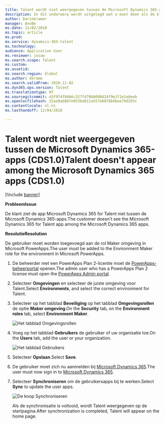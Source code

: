 ```yaml
---
title: Talent wordt niet weergegeven tussen de Microsoft Dynamics 365-apps (CDS1.0)
description: In dit onderwerp wordt uitgelegd wat u moet doen als de klant de app Microsoft Dynamics 365 for Talent niet ziet tussen de Microsoft Dynamics 365-apps.
author: Darinkramer
manager: AnnBe
ms.date: 11/02/2018
ms.topic: article
ms.prod: 
ms.service: dynamics-365-talent
ms.technology: 
audience: Application User
ms.reviewer: josaw
ms.search.scope: Talent
ms.custom: 
ms.assetid: 
ms.search.region: Global
ms.author: dkrame
ms.search.validFrom: 2018-11-02
ms.dyn365.ops.version: Talent
ms.translationtype: HT
ms.sourcegitcommit: d3f974f94b6c327fd70b8098d24f9e1f1e1e8eeb
ms.openlocfilehash: 32ae0ab807e953bd811a557e6878b9bee79d293c
ms.contentlocale: nl-nl
ms.lasthandoff: 12/04/2018

---
```


# <a name="talent-doesnt-appear-among-the-microsoft-dynamics-365-apps-cds10"></a><span data-ttu-id="05148-103">Talent wordt niet weergegeven tussen de Microsoft Dynamics 365-apps (CDS1.0)</span><span class="sxs-lookup"><span data-stu-id="05148-103">Talent doesn't appear among the Microsoft Dynamics 365 apps (CDS1.0)</span></span>

[!include [banner](includes/banner.md)]

<span data-ttu-id="05148-104">**Probleem**</span><span class="sxs-lookup"><span data-stu-id="05148-104">**Issue**</span></span>

<span data-ttu-id="05148-105">De klant ziet de app Microsoft Dynamics 365 for Talent niet tussen de Microsoft Dynamics 365-apps.</span><span class="sxs-lookup"><span data-stu-id="05148-105">The customer doesn't see the Microsoft Dynamics 365 for Talent app among the Microsoft Dynamics 365 apps.</span></span>

<span data-ttu-id="05148-106">**Resolutie**</span><span class="sxs-lookup"><span data-stu-id="05148-106">**Resolution**</span></span>

<span data-ttu-id="05148-107">De gebruiker moet worden toegevoegd aan de rol Maker omgeving in Microsoft PowerApps.</span><span class="sxs-lookup"><span data-stu-id="05148-107">The user must be added to the Environment Maker role for the environment in Microsoft PowerApps.</span></span>

1. <span data-ttu-id="05148-108">De beheerder met een PowerApps Plan 2-licentie moet de [PowerApps-beheerportal](https://preview.admin.powerapps.com/) openen.</span><span class="sxs-lookup"><span data-stu-id="05148-108">The admin user who has a PowerApps Plan 2 license must open the [PowerApps Admin portal](https://preview.admin.powerapps.com/).</span></span>
2. <span data-ttu-id="05148-109">Selecteer **Omgevingen** en selecteer de juiste omgeving voor Talent.</span><span class="sxs-lookup"><span data-stu-id="05148-109">Select **Environments**, and select the correct environment for Talent.</span></span>
3. <span data-ttu-id="05148-110">Selecteer op het tabblad **Beveiliging** op het tabblad **Omgevingsrollen** de optie **Maker omgeving**.</span><span class="sxs-lookup"><span data-stu-id="05148-110">On the **Security** tab, on the **Environment roles** tab, select **Environment Maker**.</span></span>

    ![Het tabblad Omgevingsrollen](media/environment-roles.png)

4. <span data-ttu-id="05148-112">Voeg op het tabblad **Gebruikers** de gebruiker of uw organisatie toe.</span><span class="sxs-lookup"><span data-stu-id="05148-112">On the **Users** tab, add the user or your organization.</span></span>

    ![Het tabblad Gebruikers](media/environment-maker.png)

5. <span data-ttu-id="05148-114">Selecteer **Opslaan**.</span><span class="sxs-lookup"><span data-stu-id="05148-114">Select **Save**.</span></span>
6. <span data-ttu-id="05148-115">De gebruiker moet zich nu aanmelden bij [Microsoft Dynamics 365](https://home.dynamics.com/).</span><span class="sxs-lookup"><span data-stu-id="05148-115">The user must now sign in to [Microsoft Dynamics 365](https://home.dynamics.com/).</span></span>
7. <span data-ttu-id="05148-116">Selecteer **Synchroniseren** om de gebruikersapps bij te werken.</span><span class="sxs-lookup"><span data-stu-id="05148-116">Select **Sync** to update the user apps.</span></span>

    ![De knop Synchroniseren](media/get-more.png)

    <span data-ttu-id="05148-118">Als de synchronisatie is voltooid, wordt Talent weergegeven op de startpagina.</span><span class="sxs-lookup"><span data-stu-id="05148-118">After synchronization is completed, Talent will appear on the home page.</span></span>

